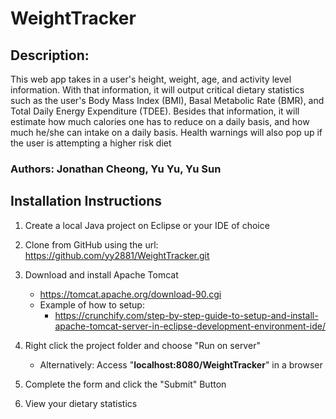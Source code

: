 # WeightTracker
## Description: 
This web app takes in a user's height, weight, age, and activity level information. With that information, it will output critical dietary statistics such as the user's Body Mass Index (BMI), Basal Metabolic Rate (BMR), and Total Daily Energy Expenditure (TDEE). Besides that information, it will estimate how much calories one has to reduce on a daily basis, and how much he/she can intake on a daily basis. Health warnings will also pop up if the user is attempting a higher risk diet
### Authors: Jonathan Cheong, Yu Yu, Yu Sun

## Installation Instructions
1. Create a local Java project on Eclipse or your IDE of choice
2.  Clone from GitHub using the url: https://github.com/yy2881/WeightTracker.git
3. Download and install Apache Tomcat
   * https://tomcat.apache.org/download-90.cgi
   * Example of how to setup:
     * https://crunchify.com/step-by-step-guide-to-setup-and-install-apache-tomcat-server-in-eclipse-development-environment-ide/

4. Right click the project folder and choose "Run on server"
   * Alternatively: Access "**localhost:8080/WeightTracker**" in a browser

5. Complete the form and click the "Submit" Button

6. View your dietary statistics
